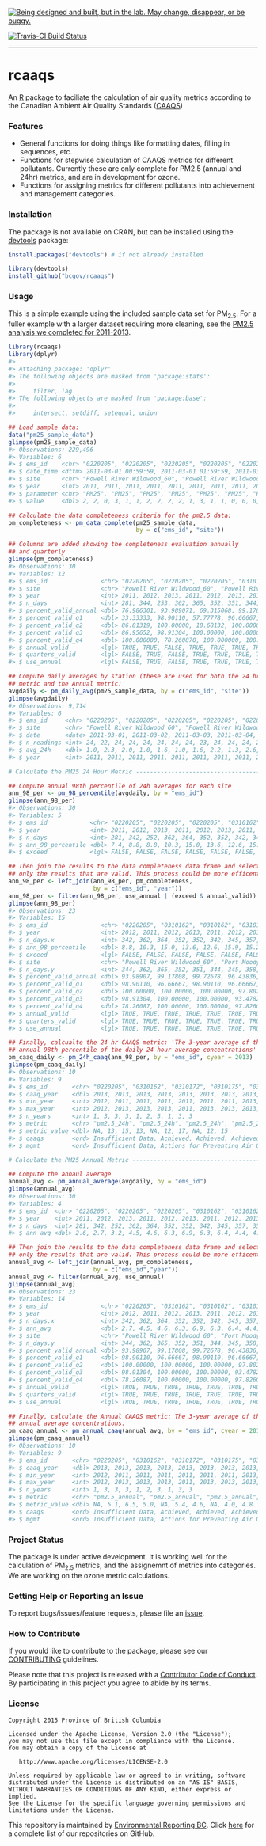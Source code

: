 <!-- README.md is generated from README.Rmd. Please edit that file -->
<a rel="Exploration" href="https://github.com/BCDevExchange/docs/blob/master/discussion/projectstates.md"><img alt="Being designed and built, but in the lab. May change, disappear, or be buggy." style="border-width:0" src="http://bcdevexchange.org/badge/2.svg" title="Being designed and built, but in the lab. May change, disappear, or be buggy." /></a>

[![Travis-CI Build Status](https://travis-ci.org/bcgov/rcaaqs.svg?branch=master)](https://travis-ci.org/bcgov/rcaaqs)

------------------------------------------------------------------------

rcaaqs
======

An [R](https://www.r-project.org/) package to faciliate the calculation of air quality metrics according to the Canadian Ambient Air Quality Standards ([CAAQS](http://www.ccme.ca/en/current_priorities/air/caaqs.html))

### Features

-   General functions for doing things like formatting dates, filling in sequences, etc.
-   Functions for stepwise calculation of CAAQS metrics for different pollutants. Currently these are only complete for PM2.5 (annual and 24hr) metrics, and are in development for ozone.
-   Functions for assigning metrics for different pollutants into achievement and management categories.

### Installation

The package is not available on CRAN, but can be installed using the [devtools](https://github.com/hadley/devtools) package:

``` r
install.packages("devtools") # if not already installed

library(devtools)
install_github("bcgov/rcaaqs")
```

### Usage

This is a simple example using the included sample data set for PM<sub>2.5</sub>. For a fuller example with a larger dataset requiring more cleaning, see the [PM2.5 analysis we completed for 2011-2013](https://github.com/bcgov/pm25-caaqs-analysis).

``` r
library(rcaaqs)
library(dplyr)
#> 
#> Attaching package: 'dplyr'
#> The following objects are masked from 'package:stats':
#> 
#>     filter, lag
#> The following objects are masked from 'package:base':
#> 
#>     intersect, setdiff, setequal, union

## Load sample data:
data("pm25_sample_data")
glimpse(pm25_sample_data)
#> Observations: 229,496
#> Variables: 6
#> $ ems_id    <chr> "0220205", "0220205", "0220205", "0220205", "0220205...
#> $ date_time <dttm> 2011-03-01 00:59:59, 2011-03-01 01:59:59, 2011-03-0...
#> $ site      <chr> "Powell River Wildwood_60", "Powell River Wildwood_6...
#> $ year      <int> 2011, 2011, 2011, 2011, 2011, 2011, 2011, 2011, 2011...
#> $ parameter <chr> "PM25", "PM25", "PM25", "PM25", "PM25", "PM25", "PM2...
#> $ value     <dbl> 2, 2, 0, 3, 1, 1, 2, 2, 2, 2, 1, 3, 1, 1, 0, 0, 0, 0...

## Calculate the data completeness criteria for the pm2.5 data:
pm_completeness <- pm_data_complete(pm25_sample_data, 
                                    by = c("ems_id", "site"))

## Columns are added showing the completeness evaluation annually 
## and quarterly
glimpse(pm_completeness)
#> Observations: 30
#> Variables: 12
#> $ ems_id               <chr> "0220205", "0220205", "0220205", "0310162...
#> $ site                 <chr> "Powell River Wildwood_60", "Powell River...
#> $ year                 <int> 2011, 2012, 2013, 2011, 2012, 2013, 2011,...
#> $ n_days               <int> 281, 344, 253, 362, 365, 352, 351, 344, 3...
#> $ percent_valid_annual <dbl> 76.986301, 93.989071, 69.315068, 99.17808...
#> $ percent_valid_q1     <dbl> 33.33333, 98.90110, 57.77778, 96.66667, 9...
#> $ percent_valid_q2     <dbl> 86.81319, 100.00000, 18.68132, 100.00000,...
#> $ percent_valid_q3     <dbl> 86.95652, 98.91304, 100.00000, 100.00000,...
#> $ percent_valid_q4     <dbl> 100.000000, 78.260870, 100.000000, 100.00...
#> $ annual_valid         <lgl> TRUE, TRUE, FALSE, TRUE, TRUE, TRUE, TRUE...
#> $ quarters_valid       <lgl> FALSE, TRUE, FALSE, TRUE, TRUE, TRUE, TRU...
#> $ use_annual           <lgl> FALSE, TRUE, FALSE, TRUE, TRUE, TRUE, TRU...

## Compute daily averages by station (these are used for both the 24 hr 
## metric and the Annual metric:
avgdaily <- pm_daily_avg(pm25_sample_data, by = c("ems_id", "site"))
glimpse(avgdaily)
#> Observations: 9,714
#> Variables: 6
#> $ ems_id     <chr> "0220205", "0220205", "0220205", "0220205", "022020...
#> $ site       <chr> "Powell River Wildwood_60", "Powell River Wildwood_...
#> $ date       <date> 2011-03-01, 2011-03-02, 2011-03-03, 2011-03-04, 20...
#> $ n_readings <int> 24, 22, 24, 24, 24, 24, 24, 24, 23, 24, 24, 24, 24,...
#> $ avg_24h    <dbl> 1.0, 2.3, 2.0, 1.0, 1.6, 1.0, 1.6, 2.2, 1.3, 2.6, 0...
#> $ year       <int> 2011, 2011, 2011, 2011, 2011, 2011, 2011, 2011, 201...

# Calculate the PM25 24 Hour Metric -----------------------------------

## Compute annual 98th percentile of 24h averages for each site
ann_98_per <- pm_98_percentile(avgdaily, by = "ems_id")
glimpse(ann_98_per)
#> Observations: 30
#> Variables: 5
#> $ ems_id            <chr> "0220205", "0220205", "0220205", "0310162", ...
#> $ year              <int> 2011, 2012, 2013, 2011, 2012, 2013, 2011, 20...
#> $ n_days            <int> 281, 342, 252, 362, 364, 352, 352, 342, 345,...
#> $ ann_98_percentile <dbl> 7.4, 8.8, 8.8, 10.3, 15.0, 13.6, 12.6, 15.9,...
#> $ exceed            <lgl> FALSE, FALSE, FALSE, FALSE, FALSE, FALSE, FA...

## Then join the results to the data completeness data frame and select 
## only the results that are valid. This process could be more efficent
ann_98_per <- left_join(ann_98_per, pm_completeness, 
                        by = c("ems_id", "year"))
ann_98_per <- filter(ann_98_per, use_annual | (exceed & annual_valid))
glimpse(ann_98_per)
#> Observations: 23
#> Variables: 15
#> $ ems_id               <chr> "0220205", "0310162", "0310162", "0310162...
#> $ year                 <int> 2012, 2011, 2012, 2013, 2011, 2012, 2013,...
#> $ n_days.x             <int> 342, 362, 364, 352, 352, 342, 345, 357, 3...
#> $ ann_98_percentile    <dbl> 8.8, 10.3, 15.0, 13.6, 12.6, 15.9, 15.2, ...
#> $ exceed               <lgl> FALSE, FALSE, FALSE, FALSE, FALSE, FALSE,...
#> $ site                 <chr> "Powell River Wildwood_60", "Port Moody R...
#> $ n_days.y             <int> 344, 362, 365, 352, 351, 344, 345, 358, 3...
#> $ percent_valid_annual <dbl> 93.98907, 99.17808, 99.72678, 96.43836, 9...
#> $ percent_valid_q1     <dbl> 98.90110, 96.66667, 98.90110, 96.66667, 9...
#> $ percent_valid_q2     <dbl> 100.00000, 100.00000, 100.00000, 97.80220...
#> $ percent_valid_q3     <dbl> 98.91304, 100.00000, 100.00000, 93.47826,...
#> $ percent_valid_q4     <dbl> 78.26087, 100.00000, 100.00000, 97.82609,...
#> $ annual_valid         <lgl> TRUE, TRUE, TRUE, TRUE, TRUE, TRUE, TRUE,...
#> $ quarters_valid       <lgl> TRUE, TRUE, TRUE, TRUE, TRUE, TRUE, TRUE,...
#> $ use_annual           <lgl> TRUE, TRUE, TRUE, TRUE, TRUE, TRUE, TRUE,...

## Finally, calcualte the 24 hr CAAQS metric: 'The 3-year average of the 
## annual 98th percentile of the daily 24-hour average concentrations'
pm_caaq_daily <- pm_24h_caaq(ann_98_per, by = "ems_id", cyear = 2013)
glimpse(pm_caaq_daily)
#> Observations: 10
#> Variables: 9
#> $ ems_id       <chr> "0220205", "0310162", "0310172", "0310175", "0310...
#> $ caaq_year    <dbl> 2013, 2013, 2013, 2013, 2013, 2013, 2013, 2013, 2...
#> $ min_year     <int> 2012, 2011, 2011, 2011, 2011, 2011, 2011, 2013, 2...
#> $ max_year     <int> 2012, 2013, 2013, 2013, 2011, 2013, 2013, 2013, 2...
#> $ n_years      <int> 1, 3, 3, 3, 1, 2, 3, 1, 3, 3
#> $ metric       <chr> "pm2.5_24h", "pm2.5_24h", "pm2.5_24h", "pm2.5_24h...
#> $ metric_value <dbl> NA, 13, 15, 13, NA, 12, 17, NA, 12, 15
#> $ caaqs        <ord> Insufficient Data, Achieved, Achieved, Achieved, ...
#> $ mgmt         <ord> Insufficient Data, Actions for Preventing Air Qua...

# Calculate the PM25 Annual Metric ------------------------------------

## Compute the annaul average
annual_avg <- pm_annual_average(avgdaily, by = "ems_id")
glimpse(annual_avg)
#> Observations: 30
#> Variables: 4
#> $ ems_id  <chr> "0220205", "0220205", "0220205", "0310162", "0310162",...
#> $ year    <int> 2011, 2012, 2013, 2011, 2012, 2013, 2011, 2012, 2013, ...
#> $ n_days  <int> 281, 342, 252, 362, 364, 352, 352, 342, 345, 357, 351,...
#> $ ann_avg <dbl> 2.6, 2.7, 3.2, 4.5, 4.6, 6.3, 6.9, 6.3, 6.4, 4.4, 4.1,...

## Then join the results to the data completeness data frame and select 
## only the results that are valid. This process could be more efficent
annual_avg <- left_join(annual_avg, pm_completeness, 
                        by = c("ems_id","year"))
annual_avg <- filter(annual_avg, use_annual)
glimpse(annual_avg)
#> Observations: 23
#> Variables: 14
#> $ ems_id               <chr> "0220205", "0310162", "0310162", "0310162...
#> $ year                 <int> 2012, 2011, 2012, 2013, 2011, 2012, 2013,...
#> $ n_days.x             <int> 342, 362, 364, 352, 352, 342, 345, 357, 3...
#> $ ann_avg              <dbl> 2.7, 4.5, 4.6, 6.3, 6.9, 6.3, 6.4, 4.4, 4...
#> $ site                 <chr> "Powell River Wildwood_60", "Port Moody R...
#> $ n_days.y             <int> 344, 362, 365, 352, 351, 344, 345, 358, 3...
#> $ percent_valid_annual <dbl> 93.98907, 99.17808, 99.72678, 96.43836, 9...
#> $ percent_valid_q1     <dbl> 98.90110, 96.66667, 98.90110, 96.66667, 9...
#> $ percent_valid_q2     <dbl> 100.00000, 100.00000, 100.00000, 97.80220...
#> $ percent_valid_q3     <dbl> 98.91304, 100.00000, 100.00000, 93.47826,...
#> $ percent_valid_q4     <dbl> 78.26087, 100.00000, 100.00000, 97.82609,...
#> $ annual_valid         <lgl> TRUE, TRUE, TRUE, TRUE, TRUE, TRUE, TRUE,...
#> $ quarters_valid       <lgl> TRUE, TRUE, TRUE, TRUE, TRUE, TRUE, TRUE,...
#> $ use_annual           <lgl> TRUE, TRUE, TRUE, TRUE, TRUE, TRUE, TRUE,...

## Finally, calculate the Annual CAAQS metric: The 3-year average of the
## annual average concentrations. 
pm_caaq_annual <- pm_annual_caaq(annual_avg, by = "ems_id", cyear = 2013)
glimpse(pm_caaq_annual)
#> Observations: 10
#> Variables: 9
#> $ ems_id       <chr> "0220205", "0310162", "0310172", "0310175", "0310...
#> $ caaq_year    <dbl> 2013, 2013, 2013, 2013, 2013, 2013, 2013, 2013, 2...
#> $ min_year     <int> 2012, 2011, 2011, 2011, 2011, 2011, 2011, 2013, 2...
#> $ max_year     <int> 2012, 2013, 2013, 2013, 2011, 2013, 2013, 2013, 2...
#> $ n_years      <int> 1, 3, 3, 3, 1, 2, 3, 1, 3, 3
#> $ metric       <chr> "pm2.5_annual", "pm2.5_annual", "pm2.5_annual", "...
#> $ metric_value <dbl> NA, 5.1, 6.5, 5.0, NA, 5.4, 4.6, NA, 4.0, 4.8
#> $ caaqs        <ord> Insufficient Data, Achieved, Achieved, Achieved, ...
#> $ mgmt         <ord> Insufficient Data, Actions for Preventing Air Qua...
```

### Project Status

The package is under active development. It is working well for the calculation of PM<sub>2.5</sub> metrics, and the assignemnt of metrics into categories. We are working on the ozone metric calculations.

### Getting Help or Reporting an Issue

To report bugs/issues/feature requests, please file an [issue](https://github.com/bcgov/rcaaqs/issues/).

### How to Contribute

If you would like to contribute to the package, please see our [CONTRIBUTING](CONTRIBUTING.md) guidelines.

Please note that this project is released with a [Contributor Code of Conduct](CODE_OF_CONDUCT.md). By participating in this project you agree to abide by its terms.

### License

    Copyright 2015 Province of British Columbia

    Licensed under the Apache License, Version 2.0 (the "License");
    you may not use this file except in compliance with the License.
    You may obtain a copy of the License at 

       http://www.apache.org/licenses/LICENSE-2.0

    Unless required by applicable law or agreed to in writing, software
    distributed under the License is distributed on an "AS IS" BASIS,
    WITHOUT WARRANTIES OR CONDITIONS OF ANY KIND, either express or implied.
    See the License for the specific language governing permissions and
    limitations under the License.

This repository is maintained by [Environmental Reporting BC](http://www2.gov.bc.ca/gov/content?id=FF80E0B985F245CEA62808414D78C41B). Click [here](https://github.com/bcgov/EnvReportBC-RepoList) for a complete list of our repositories on GitHub.
